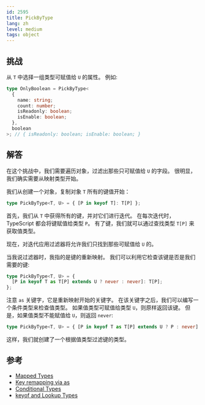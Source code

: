 ```yaml
---
id: 2595
title: PickByType
lang: zh
level: medium
tags: object
---
```


## 挑战

从 `T` 中选择一组类型可赋值给 `U` 的属性。
例如:

```typescript
type OnlyBoolean = PickByType<
  {
    name: string;
    count: number;
    isReadonly: boolean;
    isEnable: boolean;
  },
  boolean
>; // { isReadonly: boolean; isEnable: boolean; }
```

## 解答

在这个挑战中，我们需要遍历对象，过滤出那些只可赋值给 `U` 的字段。
很明显，我们确实需要从映射类型开始。

我们从创建一个对象，复制对象 `T` 所有的键值开始：

```typescript
type PickByType<T, U> = { [P in keyof T]: T[P] };
```

首先，我们从 `T` 中获得所有的键，并对它们进行迭代。
在每次迭代时，TypeScript 都会将键赋值给类型 `P`。
有了键，我们就可以通过查找类型 `T[P]` 来获取值类型。

现在，对迭代应用过滤器将允许我们只找到那些可赋值给 `U` 的。

当我说过滤器时，我指的是键的重新映射。
我们可以利用它检查该键是否是我们需要的键:

```typescript
type PickByType<T, U> = {
  [P in keyof T as T[P] extends U ? never : never]: T[P];
};
```

注意 `as` 关键字，它是重新映射开始的关键字。
在该关键字之后，我们可以编写一个条件类型来检查值类型。
如果值类型可赋值给类型 `U`，则原样返回该键。
但是，如果值类型不能赋值给 `U`，则返回 `never`:

```typescript
type PickByType<T, U> = { [P in keyof T as T[P] extends U ? P : never]: T[P] };
```

这样，我们就创建了一个根据值类型过滤键的类型。

## 参考

- [Mapped Types](https://www.typescriptlang.org/docs/handbook/2/mapped-types.html)
- [Key remapping via as](https://www.typescriptlang.org/docs/handbook/2/mapped-types.html#key-remapping-via-as)
- [Conditional Types](https://www.typescriptlang.org/docs/handbook/2/conditional-types.html)
- [keyof and Lookup Types](https://www.typescriptlang.org/docs/handbook/release-notes/typescript-2-1.html#keyof-and-lookup-types)
